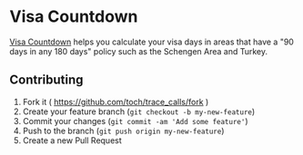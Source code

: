 # Visa Countdown

[Visa Countdown](https://visacountdown.com) helps you calculate your visa days in areas that have a "90 days in any 180 days" policy such as the Schengen Area and Turkey.

## Contributing

1. Fork it ( https://github.com/toch/trace_calls/fork )
2. Create your feature branch (`git checkout -b my-new-feature`)
3. Commit your changes (`git commit -am 'Add some feature'`)
4. Push to the branch (`git push origin my-new-feature`)
5. Create a new Pull Request
